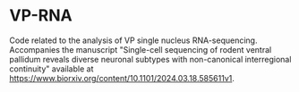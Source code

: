 # VP-RNA
Code related to the analysis of VP single nucleus RNA-sequencing. Accompanies the manuscript "Single-cell sequencing of rodent ventral pallidum reveals diverse neuronal subtypes with non-canonical interregional continuity" available at https://www.biorxiv.org/content/10.1101/2024.03.18.585611v1.
